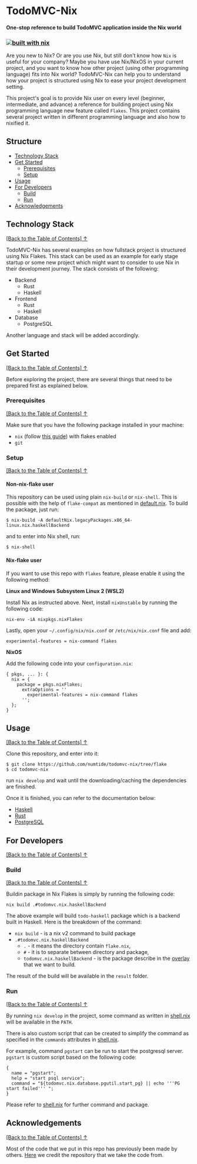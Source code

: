 # TodoMVC-Nix
#### One-stop reference to build TodoMVC application inside the Nix world
### [![built with nix](https://builtwithnix.org/badge.svg)](https://builtwithnix.org)

Are you new to Nix? Or are you use Nix, but still don't know how `Nix` is useful for your company? Maybe you have use Nix/NixOS in your current project, and you want to know how other project (using other programming language) fits into Nix world? TodoMVC-Nix can help you to understand how your project is structured using Nix to ease your project development setting.

This project's goal is to provide Nix user on every level (beginner, intermediate, and advance) a reference for building project using Nix programming language new feature called `Flakes`. This project contains several project written in different programming language and also how to nixified it.

## Structure
* [Technology Stack](#technology-stack)
* [Get Started](#get-started)
  + [Prerequisites](#prerequisites)
  + [Setup](#setup)
* [Usage](#usage)
* [For Developers](#for-developers)
  + [Build](#build)
  + [Run](#run)
* [Acknowledgements](#acknowledgements)


## Technology Stack
[[Back to the Table of Contents] ↑](#structure)

TodoMVC-Nix has several examples on how fullstack project is structured using Nix Flakes. This stack can be used as an example for early stage startup or some new project which might want to consider to use Nix in their development journey. The stack consists of the following:

* Backend
  + Rust
  + Haskell
* Frontend
  + Rust
  + Haskell
* Database
  + PostgreSQL

Another language and stack will be added accordingly.

## Get Started
[[Back to the Table of Contents] ↑](#structure)

Before exploring the project, there are several things that need to be prepared first as explained below.

### Prerequisites
[[Back to the Table of Contents] ↑](#structure)

Make sure that you have the following package installed in your machine:
  * `nix` (follow [this guide](https://nixos.wiki/wiki/Nix_Installation_Guide))  with flakes enabled
  * `git`

### Setup
[[Back to the Table of Contents] ↑](#structure)

#### Non-nix-flake user

This repository can be used using plain `nix-build` or `nix-shell`. This is possible with the help of `flake-compat` as mentioned in [default.nix](./default.nix). To build the package, just run:

```
$ nix-build -A defaultNix.legacyPackages.x86_64-linux.nix.haskellBackend
```

and to enter into Nix shell, run:

```
$ nix-shell
```

#### Nix-flake user
If you want to use this repo with `flakes` feature, please enable it using the following method:

**Linux and Windows Subsystem Linux 2 (WSL2)**

Install Nix as instructed above. Next, install `nixUnstable` by running the following code:

```
nix-env -iA nixpkgs.nixFlakes
```

Lastly, open your `~/.config/nix/nix.conf` or `/etc/nix/nix.conf` file and add:
```
experimental-features = nix-command flakes
```

**NixOS**

Add the following code into your `configuration.nix`:

```
{ pkgs, ... }: {
  nix = {
    package = pkgs.nixFlakes;
      extraOptions = ''
        experimental-features = nix-command flakes
      '';
  };
}
```

## Usage
[[Back to the Table of Contents] ↑](#structure)

Clone this repository, and enter into it:

```
$ git clone https://github.com/numtide/todomvc-nix/tree/flake
$ cd todomvc-nix
```

run `nix develop` and wait until the downloading/caching the dependencies are finished.

Once it is finished, you can refer to the documentation below:
* [Haskell](docs/Haskell.md)
* [Rust](docs/Rust.md)
* [PostgreSQL](docs/PostgreSQL.md)

## For Developers
[[Back to the Table of Contents] ↑](#structure)

### **Build**
[[Back to the Table of Contents] ↑](#structure)

Buildin package in Nix Flakes is simply by running the following code:

```
nix build .#todomvc.nix.haskellBackend
```

The above example will build `todo-haskell` package which is a backend built in Haskell. Here is the breakdown of the command:
* `nix build` - is a nix v2 command to build package
* `.#todomvc.nix.haskellBackend`
  + `.` -  it means the directory contain `flake.nix`,
  + `#` - it is to separate between directory and package,
  + `todomvc.nix.haskellBackend` - is the package describe in the [overlay](overlay.nix) that we want to build.

The result of the build will be available in the `result` folder.

### **Run**
[[Back to the Table of Contents] ↑](#structure)

By running `nix develop` in the project, some command as written in [shell.nix](shell.nix) will be available in the `PATH`.

There is also custom script that can be created to simplify the command as specified in the `commands` attributes in [shell.nix](shell.nix).

For example, command `pgstart` can be run to start the postgresql server. `pgstart` is custom script based on the following code:

```
{
  name = "pgstart";
  help = "start psql service";
  command = "${todomvc.nix.database.pgutil.start_pg} || echo '''PG start failed''' ";
}
```

Please refer to [shell.nix](shell.nix) for further command and package.

## Acknowledgements
[[Back to the Table of Contents] ↑](#structure)

Most of the code that we put in this repo has previously been made by others. [Here](References.md) we credit the repository that we take the code from.


